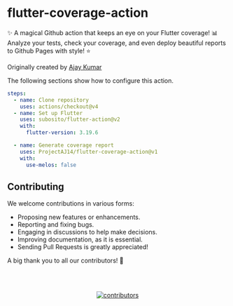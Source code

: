 # flutter-coverage-action
✨ A magical Github action that keeps an eye on your Flutter coverage!
📊 Analyze your tests, check your coverage, and even deploy beautiful
reports to Github Pages with style! ⭐

Originally created by [Ajay Kumar]

The following sections show how to configure this action.


```yaml
steps:
  - name: Clone repository
    uses: actions/checkout@v4
  - name: Set up Flutter
    uses: subosito/flutter-action@v2
    with:
      flutter-version: 3.19.6

  - name: Generate coverage report
    uses: ProjectAJ14/flutter-coverage-action@v1
    with:
      use-melos: false
```

[Ajay Kumar]: https://github.com/ProjectAJ14

## Contributing

We welcome contributions in various forms:

- Proposing new features or enhancements.
- Reporting and fixing bugs.
- Engaging in discussions to help make decisions.
- Improving documentation, as it is essential.
- Sending Pull Requests is greatly appreciated!

A big thank you to all our contributors! 🙌

<br></br>
<div align="center">
  <a href="https://github.com/ProjectAJ14/flutter-coverage-action/graphs/contributors">
    <img src="https://contrib.rocks/image?repo=ProjectAJ14/flutter-coverage-action"  alt="contributors"/>
  </a>
</div>